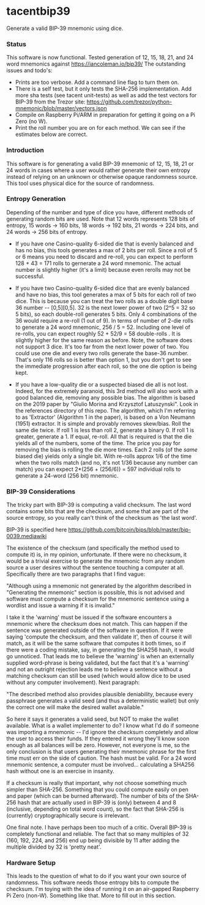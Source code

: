 # tacentbip39
Generate a valid BIP-39 mnemonic using dice.

### Status
This software is now functional. Tested generation of 12, 15, 18, 21, and 24 word mnemonics against https://iancoleman.io/bip39/
The outstanding issues and todo's:
* Prints are too verbose. Add a command line flag to turn them on.
* There is a self test, but it only tests the SHA-256 implementation. Add more sha tests (see tacent unit-tests) as well as add the
  test vectors for BIP-39 from the Trezor site: https://github.com/trezor/python-mnemonic/blob/master/vectors.json
* Compile on Raspberry Pi/ARM in preparation for getting it going on a Pi Zero (no W).
* Print the roll number you are on for each method. We can see if the estimates below are correct.

### Introduction
This software is for generating a valid BIP-39 mnemonic of 12, 15, 18, 21 or 24 words in cases where a user
would rather generate their own entropy instead of relying on an unknown or otherwise opaque randomness source. This tool
uses physical dice for the source of randomness.

### Entropy Generation
Depending of the number and type of dice you have, different methods of generating random bits are used.
Note that 12 words represents 128 bits of entropy, 15 words -> 160 bits, 18 words -> 192 bits, 21 words -> 224 bits, and 24 words -> 256 bits of entropy.

* If you have one Casino-quality 6-sided die that is evenly balanced and has no bias, this tools generates a max of 2 bits
per roll. Since a roll of 5 or 6 means you need to discard and re-roll, you can expect to perform 128 + 43 = 171 rolls to
gernerate a 24 word mnemonic. The actual number is slightly higher (it's a limit) because even rerolls may not be successful.

* If you have two Casino-quality 6-sided dice that are evenly balanced and have no bias, this tool generates a max of 5 bits
for each roll of two dice. This is because you can treat the two rolls as a double digit base 36 number -- [0,5][0,5]. 32 is
the next lower power of two (2^5 = 32 so 5 bits), so each double-roll generates 5 bits. Only 4 combinations of the 36 would require
a re-roll (1 out of 9). In terms of number of 2-die rolls to generate a 24 word mnemonic, 256 / 5 = 52. Including one level of re-rolls, you
can expect roughly 52 + 52/9 = 58 double-rolls . It is slightly higher for the same reason as before. Note, the software does not
support 3 dice. It's too far from the next lower power of two. You could use one die and every two rolls generate the base-36 number.
That's only 116 rolls so is better than option 1, but you don't get to see the immediate progression after each roll, so the one die
option is being kept.

* If you have a low-quality die or a suspected biased die all is not lost. Indeed, for the extremely paranoid, this 3rd method will also
work with a good balanced die, removing any possible bias. The algorithm is based on the 2019 paper by
"Giulio Morina and Krzysztof Latuszynski". Look in the references directory of this repo. The algorithm, which I'm referring
to as 'Extractor' (Algorithm 1 in the paper), is based on a Von Neumann (1951) extractor. It is simple and provably removes skew/bias.
Roll the same die twice. If roll 1 is less than roll 2, generate a binary 0. If roll 1 is greater, generate a 1. If equal, re-roll.
All that is required is that the die yields all of the numbers, some of the time. The price you pay for removing the bias is rolling
the die more times. Each 2 rolls (of the _same_ biased die) yields only a single bit. With re-rolls approx 1/6 of the time when the
two rolls match (and no, it's not 1/36 because any number can match) you can expect 2*(256 + (256/6)) = 597 individual rolls to
generate a 24-word (256 bit) mnemonic.

### BIP-39 Considerations
The tricky part with BIP-39 is computing a valid checksum. The last word contains some bits that are the
checksum, and some that are part of the source entropy, so you really can't think of the checksum as 'the last word'.

BIP-39 is specified here https://github.com/bitcoin/bips/blob/master/bip-0039.mediawiki

The existence of the checksum (and specifically the method used to compute it) is, in my opinion, unfortunate.
If there were no checksum, it would be a trivial exercise to generate the mnemonic from any random source a
user desires without the sentence touching a computer at all. Specifically there are two paragraphs that I find
vague:

"Although using a mnemonic not generated by the algorithm described in "Generating the mnemonic" section is possible,
this is not advised and software must compute a checksum for the mnemonic sentence using a wordlist and issue a
warning if it is invalid."

I take it the 'warning' must be issued if the software encounters a mnemonic where the checksum does not match. This
can happen if the sentence was generated outside of the software in question. If it were saying 'compute the
checksum, and then validate it', then of course it will match, as it will be the same software that computes it both
times, so if there were a coding mistake, say, in generating the SHA256 hash, it would go unnoticed. That leads me to
believe the 'warning' is when an externally supplied word-phrase is being validated, but the fact that it's a 'warning'
and not an outright rejection leads me to believe a sentence without a matching checksum can still be used (which
would allow dice to be used without any computer involvement). Next paragraph:

"The described method also provides plausible deniability, because every passphrase generates a valid seed (and thus
a deterministic wallet) but only the correct one will make the desired wallet available."

So here it says it generates a valid seed, but NOT to make the wallet available. What is a wallet implementer to do?
I know what I'd do if someone was importing a mnemonic -- I'd ignore the checksum completely and allow the user to
access their funds. If they entered it wrong they'll know soon enough as all balances will be zero. However, not
everyone is me, so the only conclusion is that users generating their mnemonic phrase for the first time must err
on the side of caution. The hash must be valid. For a 24 word mnemonic sentence, a computer must be involved...
calculating a SHA256 hash without one is an exercise in insanity.

If a checksum is really that important, why not choose something much simpler than SHA-256. Something that you could compute easily on pen and paper (which can be burned afterward). The number of bits of the SHA-256 hash that are actually used in BIP-39 is (only) between 4 and 8 (inclusive, depending on total word count), so the fact that SHA-256 is
(currently) cryptographically secure is irrelevant.

One final note. I have perhaps been too much of a critic. Overall BIP-39 is completely functional and reliable. The fact that so many multiples of 32 (160, 192, 224, and 256) end up being divisible by 11 after adding the multiple divided by 32 is 'pretty neat'.

### Hardware Setup
This leads to the question of what to do if you want your own source of randomness. This software needs those entropy
bits to compute the checksum. I'm toying with the idea of running it on an air-gapped Raspberry Pi Zero (non-W). Something
like that. More to fill out in this section.
